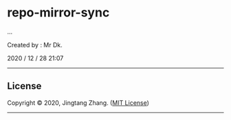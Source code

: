 # repo-mirror-sync

...

Created by : Mr Dk.

2020 / 12 / 28 21:07

---

## License

Copyright © 2020, Jingtang Zhang. ([MIT License](LICENSE))

---

